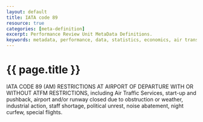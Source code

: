 ```yaml
---
layout: default
title: IATA code 89
resource: true
categories: [meta-definition]
excerpt: Performance Review Unit MetaData Definitions.
keywords: metadata, performance, data, statistics, economics, air transport, flights, europe, cost efficiency
---
```

# {{ page.title }}

IATA CODE 89 (AM) RESTRICTIONS AT AIRPORT OF DEPARTURE WITH OR WITHOUT ATFM RESTRICTIONS, including Air Traffic Services, start-up and pushback, airport and/or runway closed due to obstruction or weather, industrial action, staff shortage, political unrest, noise abatement, night curfew, special flights.